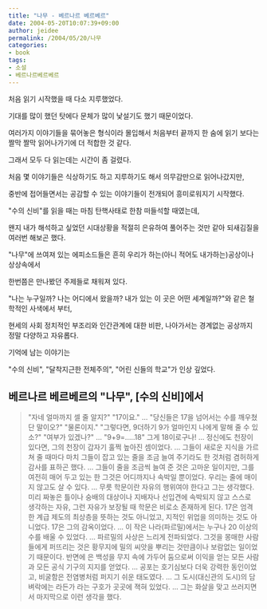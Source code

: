 ```yaml
---
title: "나무 - 베르나르 베르베르"
date: 2004-05-20T10:07:39+09:00
author: jeidee
permalink: /2004/05/20/나무
categories:
- book
tags:
- 소설
- 베르나르베르베르
---
```


처음 읽기 시작했을 때 다소 지루했었다.

기대를 많이 했던 탓에다 문체가 많이 낯설기도 했기 때문이었다.



여러가지 이야기들을 묶어놓은 형식이라 몰입해서 처음부터 끝까지 한 숨에 읽기 보다는 짤막 짤막 읽어나가기에 더 적합한 것 같다.

그래서 모두 다 읽는데는 시간이 좀 걸렸다.



처음 몇 이야기들은 식상하기도 하고 지루하기도 해서 의무감만으로 읽어나갔지만,

중반에 접어들면서는 공감할 수 있는 이야기들이 전개되어 흥미로워지기 시작했다.



"수의 신비"를 읽을 때는 마침 탄핵사태로 한참 떠들석할 때였는데,

왠지 내가 해석하고 싶었던 시대상황을 적절히 은유하여 풀어주는 것만 같아 되새김질을 여러번 해보곤 했다.



"나무"에 쓰여져 있는 에피소드들은 흔히 우리가 하는(아니 적어도 내가하는)공상이나 상상속에서

한번쯤은 만나봤던 주제들로 채워져 있다.

"나는 누구일까? 나는 어디에서 왔을까? 내가 있는 이 곳은 어떤 세계일까?"와 같은 철학적인 사색에서 부터,

현세의 사회 정치적인 부조리와 인간관계에 대한 비판, 나아가서는 경계없는 공상까지 정말 다양하고 자유롭다.



기억에 남는 이야기는

"수의 신비", "달착지근한 전체주의", "어린 신들의 학교"가 인상 깊었다.


## 베르나르 베르베르의 "나무", [수의 신비]에서

>"자네 얼마까지 셀 줄 알지?"
"17이요."
...
"당신들은 17을 넘어서는 수를 깨우쳤단 말이오?"
"물론이지."
"그렇다면, 9더하기 9가 얼마인지 나에게 말해 줄 수 있소?"
"여부가 있겠나?"
...
"9+9=.....18"
그게 18이로구나!
...
정신에도 천장이 있다면, 그의 천장이 갑자기 훌쩍 높아진 셈이었다.
...
그들이 새로운 지식을 가르쳐 줄 때마다 마치 그들이 잡고 있는 줄을 조금 늘여 주기라도 한 것처럼 겸허하게 감사를 표하곤 했다.
...
그들이 줄을 조금씩 늘여 준 것은 고마운 일이지만, 그를 여전히 매어 두고 있는 한 그것은 어디까지나 속박일 뿐이었다.
우리는 줄에 매이지 않고도 살 수 있다.
...
무릇 학문이란 자유의 행위여야 한다고 그는 생각했다. 미리 짜놓은 틀이나 숭배의 대상이나 지배자나 선입견에 속박되지 않고 스스로 생각하는 자유, 그런 자유가 보장될 때 학문은 비로소 존재하게 된다.
17은 엄격한 계급 제도의 최상층을 뜻하는 것도 아니었고, 지적인 위업을 의미하는 것도 아니었다. 17은 그의 감옥이었다.
...
이 작은 나라(파르밀)에서는 누구나 20 이상의 수를 배울 수 있었다.
...
파르밀의 사상은 느리게 전파되었다. 그것을 몽매한 사람들에게 퍼뜨리는 것은 황무지에 밀의 씨앗을 뿌리는 것만큼이나 보람없는 일이었기 때문이다. 반면에 은 백성을 무지 속에 가두어 둠으로써 이익을 얻는 모든 사람과 모든 공식 기구의 지지를 얻었다.
...
공포는 호기심보다 더욱 강력한 동인이었고, 비굴함은 전염병처럼 퍼지기 쉬운 태도였다.
...
그 도시(대신관의 도시)의 담벼락에는 라든가 라는 구호가 곳곳에 젹혀 있었다.
...
그는 화살을 맞고 쓰러지면서 마지막으로 이런 생각을 했다.
